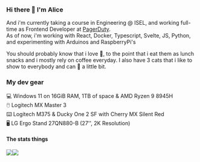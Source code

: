 ### Hi there 👋 I'm Alice

And i'm currently taking a course in Engineering @ ISEL, and working full-time as Frontend Developer at [PagerDuty](https://www.pagerduty.com/).  
As of now, i'm working with React, Docker, Typescript, Svelte, JS, Python, and experimenting with Arduinos and RaspberryPi's

You should probably know that i love 🍄, to the point that i eat them as lunch snacks and i mostly rely on coffee everyday. I also have 3 cats that i like to show to everybody and can 🥁 a little bit.

### My dev gear

💻 Windows 11 on 16GiB RAM, 1TB of space & AMD Ryzen 9 8945H  
🖱️ Logitech MX Master 3  
⌨️ Logitech M375 & Ducky One 2 SF with Cherry MX Silent Red  
🖥️ LG Ergo Stand 27QN880-B (27'', 2K Resolution)

#### The stats things
![](https://github-readme-stats.vercel.app/api?username=alicescfernandes&show_icons=true&locale=en)![](https://github-readme-stats.vercel.app/api/top-langs?username=alicescfernandes&show_icons=true&locale=en&layout=compact)
